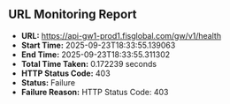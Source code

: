 ## URL Monitoring Report

- **URL:** https://api-gw1-prod1.fisglobal.com/gw/v1/health
- **Start Time:** 2025-09-23T18:33:55.139063
- **End Time:** 2025-09-23T18:33:55.311302
- **Total Time Taken:** 0.172239 seconds
- **HTTP Status Code:** 403
- **Status:** Failure
- **Failure Reason:** HTTP Status Code: 403
